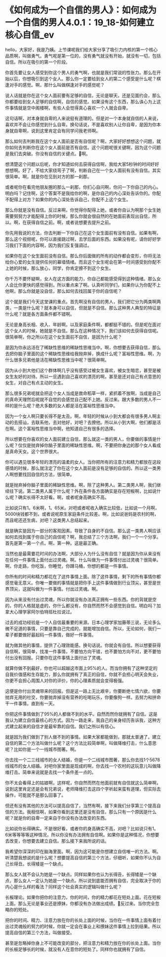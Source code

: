 # 《如何成为一个自信的男人》：如何成为一个自信的男人4.0.1：19_18-如何建立核心自信_ev

hello，大家好，我是乃姨。上节课呢我们给大家分享了吸引力内核的第一个核心品质啊，叫做勇气。勇气呢是第一位的，没有勇气就没有开始，就没有一切，包括自信。所以在吸引的第一个阶段。

你首先要让女人感受到你这个男人的勇气啊，也就是我们常说的性张力。那么在开始以后，你想吸引到这个女人。那么你一定要给到女人的第二个感受是什么呢？棋逢对手的感觉。啊，那什么叫做棋逢对手的感觉呢？

说人话就是你在这个女人面前要有足够的自信，无论是聊天。还是见面约会，那么你都要给到女人足够的自信啊，自信的感觉。如果没有这个东西，那么诛心为上这件事情就是空中阁楼啊，有些人会觉得真心喜欢一个人就会自卑。

这句话啊，对本身就自卑的人来说挺有道理的。但是对一个本身就自信的人来说，喜欢并不会让你感觉到什么自卑。换句话说，不是喜欢别人让你自卑，是因为你本身就自卑啊，说到这里肯定会有同学问我老师啊。

那么如何去判断我在这个女人面前是否有自信呢？啊，大家好好想想这个问题，就你如何去判断你在这个女人面前是否有自信。这个问题呢很关键啊，因为这个问题是我们去突破。你没有自信的关键点。🤧啊。

想清楚这个问题以后呢，你才知道如何去获得自信啊，我给大家5秒钟的时间好好想想啊。好了，不给大家绕弯子了啊，判断自己在一个女人面前有没有自信。其实很简单。啊，就是你在见到对方的那一刹那。

或者呢你在看完他朋友圈的那么一刹那，你扪心自问啊，你问一下你自己的内心。明白吗？记住啊，这个答案不是我给你的啊，是你自己的内心深处告诉你的。你配不配得上对方？如果你的内心深处告诉自己，你配不上这个女生。

那么你就是没有自信。反过来啊，你觉得你配得上她，或者你自认为啊那个女生她需要努努力才能配得上你的时候，那么你就会很自然的在她面前表现出自信，所以。啊，在获得自信之前。啊，或者说想要去提升之前。

你先用我说的方法，你去判断一下你自己在这个女生面前有没有自信。如果有啊，那么这个视频呢，你可以直接跳过啊，去学后面的东西。如果没有呢，请你好好学习我们下面的内容啊，因为我们反复强调过。

如果你在这个女生面前没有自信。那么你后面做的所有的动作都会变形，你将无法给你心爱的女生提供任何的幕墙情绪。而且这个女生呢会在第一时间感受到你配不上她的时候，那么放心，同学，你肯定撩不到这个女生。

你千万不要怀疑啊，女人在这方面的能力，你自己都能感受得到这种情绪。那么女人会比你更快的感觉得到，所以重点来了啊。认真听同学们，如果你认为你配不上他啊，那么你就是没自信，那么如何去找回属于你的自信呢？

这个就是我们今天这堂课的重点。首先啊没有自信的男人，我们把它分为两类啊两类，一类是什么呢？就本身可以自信，但就是不自信。那么这种男人典型的特征是什么呢？就是各方面条件都不错啊。

无论是身高长相、收入、年龄啊，以及家庭条件啊，都都挺不错的。但是呢在面对这个女人的时候，她就是不自信。那么在这种情况下，我们该如何去获得自信呢。很简单啊，你之所以在这个女生面前不自信，是因为什么呢？

是因为你永远活在了稀缺性思维的稀缺性思维当中。啊，你想要去获得自信，那么去把你脑子里面的这个稀缺性思维给我抛弃掉，换成什么呢？富裕性思维。啊，为什么很多兄弟他是活在稀缺性思维当中呢？很简单啊。

因为从小到大他们这个群体啊几乎没有感受过被女生喜欢，被女生暗恋，甚至是被女生友好的对待。所以一旦遇到自己喜欢的漂亮的啊，甚至是还对自己有点意思的女生，对自己有点主动的女生。

那么很多兄弟呢就会把这个女人当成是救命稻草一样，紧抓着不放啊，当成是自己的真命天理然后呢就不自觉的会感觉自己配不上她。反过来。跟大多数的男人不一样的是什么呢？绝大多数的女人都是活在富裕性思维当中。

因为一个女人啊只要长得不是太丑。啊，年轻的时候从小到大都会有很多男人啊主动的去搭讪，去联系他，去对他好，对吧？去撩他。所以从小到大啊，他们都是活在啊。这个富裕性思维当中啊，他知道自己有很多的选择。

所以想要在你喜欢的女人面前建立自信，那么就这一类的男人，你要做的事情是什么呢？仅仅是抛弃掉你脑子里面的稀缺性思维。啊，不要把你身边的那个女人看成是真命天女。这个世界很大。

你可以遇见很多年轻的漂亮的温柔的女人。当你把所有的注意力和精力都放在这段感情的时候，那么就注定了你在这个女人面前是没有足够的自信的。所以这一类男人啊想要找回自信的方法，很简单。

就是抛弃掉你脑子里面的稀缺性思维。啊，除了这种男人。第二类男人啊，我们继续往下说。第二类男人属于什么呢？外在条件各方面确实是存在短板啊，比如说什么呢？确实长得不太好看。啊，或者呢身高确实不高。

比如说只有1。6米啊，1。65米。对吧或者呢收入确实比较低，比如说一个月啊，5000块钱都不到，或者说呢原生家庭条件比较差。啊，比如说爸妈是农村的啊，而且呢还还生病，对吧？这类男人总结起来。

就是确实是因为一部分的客观因素。导致了自身的不自信。那么这一类男人啊应该如何去找到属于你自己的自信呢？啊，我总结了三个方法啊，我们一个一个分享。首先是第一第一个点。啊，第一种。这是最正确。

当然也是最需要花时间的办法啊，大部分人为什么没有自信？就是因为你从来没有在任何一件事情上面付出过灵魂。啊。什么叫做为一件事情付出过灵魂？很简单。啊，你走路，你吃饭，你睡觉，你蹲马桶，你想的都是一件事情。

你所有的时间和精力都花在了这件事情上面。除了这件事情，剩下的所有事情你都感觉毫无意义。你唯一要做的事情就是把你手上这件事情做到行业顶尖，甚至是世界顶尖，这就叫做为一件事情。付出过灵魂。啊。

因为从来没有付出过灵魂，所以你就没有办法真正拥有一些东西。你的背就是空的，你的人格就是虚的，你什么都没有，你自然而然不会感觉到自信。明白吗？加拿大心理学家阿尔伯特班杜拉说过。

过去的成功经验是一个人自信最重要的来源。日本心理学家加藤蒂三说，无论多么微不足道的事情，只要是靠自己完成的，就能增加自信。所以，无论如何，我们一辈子都要做好最起码一件事情，做好一件事情。

就为做其他的事情，提供了心理效能感。换句话说。你就会有自信。所以想要获得自信啊，很简单，找准一件事情，不要怕方向干错，也不要怕方向不对，更不要怕付出没有回报。只要你在这件事情上面付出了灵魂。

就算你做不到最好，你也可以超越这市面上95%的人。而当你拥有了这种坚定的自我价值感和生存能力，那么你就拥有了真正的自信，你就不会担心明天会失业，你更不会担心周围人对你的评价，你的心理素质就会变得极强。

这便是你付出灵魂带来的回报。但是这一路上无比艰辛，你要断绝七情六欲，你要抛弃无用的社交，你要抛弃掉没有营养的吃喝玩乐，你要像狗一样。去努力和拼命干一件事情。直到有一天。

你把这件事情做到了95%的人都做不到的水平。自然而然你就拥有了自信。这是我认为建立自信最核心的方式。因为一路走来，我自己的亲身经历告诉我，这种方式建立起来的自信才是最牢靠的自信。我们之所以有信心。

就是因为我们做到了别人做不到的事情。如果大家都能做到，那就太普通了。建立自信的第二个方法叫做什么呢？这个方法比较简单啊，叫做降维打击，什么意思呢？比如你是一个一线城市图著。啊。

你去找一个二三线城市的女人结婚，你是一个二线城市图著，那么你去找1个5678线城市的女人结婚。对吧你家里面是现成的啊，你去找一个农村的这玩意儿叫做降维打击。简单来说就是去找一个条件差一点的。

你不太会看得上的姑娘啊，这样呢，你自然而然在他面前就有自信就这么简单啊，说到这里肯定还是会有兄弟说，老师降维打击这四个字听起来蛮有道理，但实际去操作，可能就不是那么回事了。

但还有没有其他的方法可以提高自信了，当然有啊，接下来我们分享第三个提高自信的方法。我相信啊，如果你看到这里还是没有自信，那么只有一个原因是什么呢？就是你的自卑一定来自于你没有办法改变的东西。

比如说你长得确实。不是很好看，或者你的身高确实不高，对吧？比如说只有1。6米等等等等这种情况，所以你没有办法拥有自信啊。如果你是这种情况，你想要去改变，你想要去建立自信。那么接下来我所说的话。

我希望你深深的印在脑海里面。啊，因为这可能是你想建立自信唯一的方法。啊。听清楚我想说的是什么呢？想要提高自信的第三个方法，仔细听，如果你不认为自己长得丑。长得矮是一个缺点。

那么女人就不会认为她是一个缺点。同样如果你也认为长得丑，长得矮是一个缺点，那么女人一定认为她是一个缺点。所以说到底能否拥有自信，完全取决于你的内心是什么样的看法？同样这个社会真实的逻辑叫做什么呢？

长板理论。如果你把你的注意力，你的时间，你的精力都花在短处上面。花在短板上面。那么无论是事业还是撩妹，你都没有办法做出成绩。🤧反过来。当你完全忽略你的短处。

把你的时间、精力、注意力放在你的长处上面的时候，当你在一件事情上面有着付出过灵魂般的努力的时候，你就一定会在事业上和撩妹这件事情上拉到结果。所以提高自信的第三个方法，叫做接受。

甚至是忽略掉你身上不可能改变的部分，把注意力和精力放在你的长处上面。当你的长板足够长的时候，就没有人在意你的短处了。同样你也就拥有了自信。

